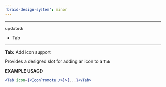 ```yaml
---
'braid-design-system': minor
---
```


---
updated:
  - Tab
---

**Tab:** Add icon support

Provides a designed slot for adding an icon to a `Tab`

**EXAMPLE USAGE:**
```jsx
<Tab icon={<IconPromote />}>{...}</Tab>
```
